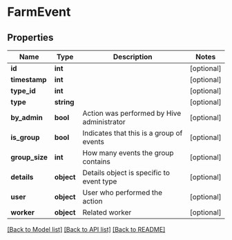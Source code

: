 # FarmEvent

## Properties
Name | Type | Description | Notes
------------ | ------------- | ------------- | -------------
**id** | **int** |  | [optional] 
**timestamp** | **int** |  | [optional] 
**type_id** | **int** |  | [optional] 
**type** | **string** |  | [optional] 
**by_admin** | **bool** | Action was performed by Hive administrator | [optional] 
**is_group** | **bool** | Indicates that this is a group of events | [optional] 
**group_size** | **int** | How many events the group contains | [optional] 
**details** | **object** | Details object is specific to event type | [optional] 
**user** | **object** | User who performed the action | [optional] 
**worker** | **object** | Related worker | [optional] 

[[Back to Model list]](../README.md#documentation-for-models) [[Back to API list]](../README.md#documentation-for-api-endpoints) [[Back to README]](../README.md)


